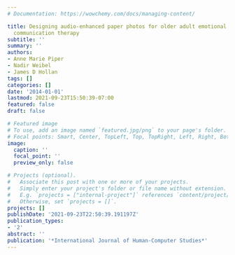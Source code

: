 ```yaml
---
# Documentation: https://wowchemy.com/docs/managing-content/

title: Designing audio-enhanced paper photos for older adult emotional wellbeing in
  communication therapy
subtitle: ''
summary: ''
authors:
- Anne Marie Piper
- Nadir Weibel
- James D Hollan
tags: []
categories: []
date: '2014-01-01'
lastmod: 2021-09-23T15:50:39-07:00
featured: false
draft: false

# Featured image
# To use, add an image named `featured.jpg/png` to your page's folder.
# Focal points: Smart, Center, TopLeft, Top, TopRight, Left, Right, BottomLeft, Bottom, BottomRight.
image:
  caption: ''
  focal_point: ''
  preview_only: false

# Projects (optional).
#   Associate this post with one or more of your projects.
#   Simply enter your project's folder or file name without extension.
#   E.g. `projects = ["internal-project"]` references `content/project/deep-learning/index.md`.
#   Otherwise, set `projects = []`.
projects: []
publishDate: '2021-09-23T22:50:39.191197Z'
publication_types:
- '2'
abstract: ''
publication: '*International Journal of Human-Computer Studies*'
---
```

